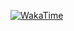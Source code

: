 <!-- https://github.com/anuraghazra/github-readme-stats?tab=readme-ov-file -->
[
![WakaTime](https://github-readme-stats.vercel.app/api/wakatime?username=ai&langs_count=8&hide=other&custom_title=Last%20year%2C%20I%20coded...&layout=compact&hide_border=true&theme=transparent&title_color=4499DD&text_color=5588BB)
](https://github.com/muhac)

